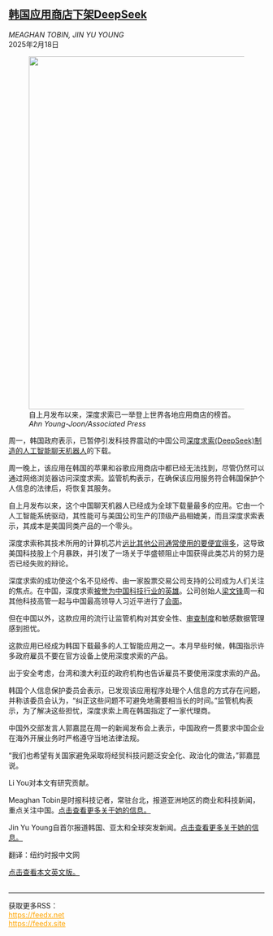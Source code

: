 <!--1739849821000-->
[韩国应用商店下架DeepSeek](https://cn.nytimes.com/business/20250218/south-korea-deepseek-china-ai/)
------

<address>MEAGHAN TOBIN, JIN YU YOUNG</address><time pudate="2025-02-18 11:05:22" datetime="2025-02-18 11:05:22">2025年2月18日</time><figure><img src="https://images.weserv.nl/?url=static01.nyt.com/images/2025/02/17/multimedia/SKorea-DeepSeek-thzg/SKorea-DeepSeek-thzg-master1050.jpg" width="1050" height="695"><figcaption>自上月发布以来，深度求索已一举登上世界各地应用商店的榜首。 <cite>Ahn Young-Joon/Associated Press</cite></figcaption></figure><section><p>周一，韩国政府表示，已暂停引发科技界震动的中国公司<a href="https://cn.nytimes.com/business/20250206/deepseek-owner-china-ai/" title="Link: https://cn.nytimes.com/business/20250206/deepseek-owner-china-ai/">深度求索(DeepSeek)制造的人工智能聊天机器人</a>的下载。</p><p>周一晚上，该应用在韩国的苹果和谷歌应用商店中都已经无法找到，尽管仍然可以通过网络浏览器访问深度求索。监管机构表示，在确保该应用服务符合韩国保护个人信息的法律后，将恢复其服务。</p><p>自上月发布以来，这个中国聊天机器人已经成为全球下载量最多的应用。它由一个人工智能系统驱动，其性能可与美国公司生产的顶级产品相媲美，而且深度求索表示，其成本是美国同类产品的一个零头。</p><p>深度求索称其技术所用的计算机芯片<a href="https://cn.nytimes.com/technology/20250124/deepseek-china-ai-chips/" title="Link: https://cn.nytimes.com/technology/20250124/deepseek-china-ai-chips/">远比其他公司通常使用的要便宜得多</a>，这导致美国科技股上个月暴跌，并引发了一场关于华盛顿阻止中国获得此类芯片的努力是否已经失败的辩论。</p><p>深度求索的成功使这个名不见经传、由一家股票交易公司支持的公司成为人们关注的焦点。在中国，深度求索<a href="https://cn.nytimes.com/technology/20250205/deepseek-china-reaction/">被誉为中国科技行业的英雄</a>。公司创始人<a href="https://www.nytimes.com/2025/01/29/business/deepseek-china-liang-wenfeng.html">梁文锋</a>周一和其他科技高管一起与中国最高领导人习近平进行了<a href="https://cn.nytimes.com/china/20250218/china-xi-jinping-jack-ma/">会面</a>。</p><p>但在中国以外，这款应用的流行让监管机构对其安全性、<a href="https://cn.nytimes.com/technology/20250206/deepseek-china-censorship/">审查制度</a>和敏感数据管理感到担忧。</p><p>这款应用已经成为韩国下载最多的人工智能应用之一。本月早些时候，韩国指示许多政府雇员不要在官方设备上使用深度求索的产品。</p><p>出于安全考虑，台湾和澳大利亚的政府机构也告诉雇员不要使用深度求索的产品。</p><p>韩国个人信息保护委员会表示，已发现该应用程序处理个人信息的方式存在问题，并称该委员会认为，“纠正这些问题不可避免地需要相当长的时间。”监管机构表示，为了解决这些担忧，深度求索上周在韩国指定了一家代理商。</p><p>中国外交部发言人郭嘉昆在周一的新闻发布会上表示，中国政府一贯要求中国企业在海外开展业务时严格遵守当地法律法规。</p><p>“我们也希望有关国家避免采取将经贸科技问题泛安全化、政治化的做法，”郭嘉昆说。</p></section><footer><p>Li You对本文有研究贡献。</p><p>Meaghan Tobin是时报科技记者，常驻台北，报道亚洲地区的商业和科技新闻，重点关注中国。<a rel="nofollow" target="_blank" href="https://www.nytimes.com/by/meaghan-tobin">点击查看更多关于她的信息。</a></p><p>Jin Yu Young自首尔报道韩国、亚太和全球突发新闻。<a rel="nofollow" target="_blank" href="https://www.nytimes.com/by/jin-yu-young">点击查看更多关于她的信息。</a></p><p>翻译：纽约时报中文网</p><a rel="nofollow" target="_blank" href="https://www.nytimes.com/2025/02/17/business/south-korea-deepseek-china-ai.html">点击查看本文英文版。</a></footer><br><hr><div>获取更多RSS：<br><a href="https://feedx.net" style="color:orange" target="_blank">https://feedx.net</a> <br><a href="https://feedx.site" style="color:orange" target="_blank">https://feedx.site</a><br></div>
